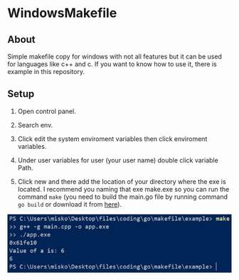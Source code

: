 # WindowsMakefile

## About

Simple makefile copy for windows with not all features but it can be used for languages like c++ and c. If you want to know how to use it, there is example in this repository.

## Setup

1. Open control panel. 

2. Search env. 

3. Click edit the system enviroment variables then click enviroment variables. 

4. Under user variables for user (your user name) double click variable Path. 

5. Click new and there add the location of your directory where the exe is located. I recommend you naming that exe make.exe so you can run the command `make` (you need to build the main.go file by running command `go build` or download it from [here](https://github.com/MichalUSER/WindowsMakefile/releases/)).

![image.png](image.png)
